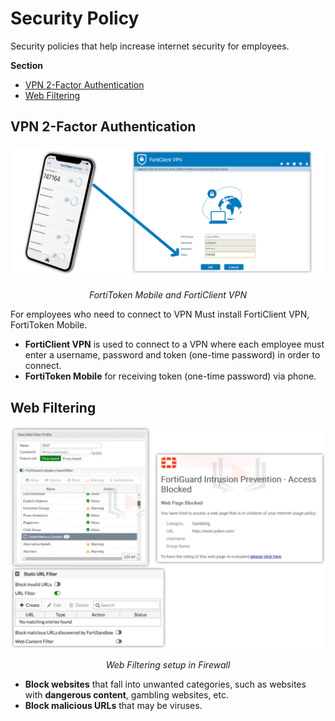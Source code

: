 # Security Policy
Security policies that help increase internet security for employees.

<div class="warning">

**Section**

- [VPN 2-Factor Authentication](#headquarter-floor-1-wlan-heatmap)
- [Web Filtering](#headquarter-floor-2-wlan-heatmap)

</div>

## VPN 2-Factor Authentication
![fortivpn client image](../../images/networkdesign/fortivpn.png)
*<p style="text-align: center;">FortiToken Mobile and FortiClient VPN</p>*
For employees who need to connect to VPN Must install FortiClient VPN, FortiToken Mobile.
- **FortiClient VPN** is used to connect to a VPN where each employee must enter a username, password and token (one-time password) in order to connect.
- **FortiToken Mobile** for receiving token (one-time password) via phone.

## Web Filtering
![webfiltering image](../../images/networkdesign/fortiguard.png)
*<p style="text-align: center;">Web Filtering setup in Firewall</p>*
- **Block websites** that fall into unwanted categories, such as websites with **dangerous content**, gambling websites, etc.
- **Block malicious URLs** that may be viruses.
